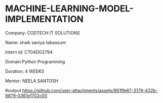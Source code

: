 # MACHINE-LEARNING-MODEL-IMPLEMENTATION
Company: CODTECH IT SOLUTIONS

Name: shaik saniya tabassum

Intern id: CT04DG2794

 Domain:Python Programming
 
 Duration: 4 WEEKS
 
Mentor: NEELA SANTOSH

#output 
https://github.com/user-attachments/assets/901ffe67-3179-432b-9879-0361e1702c00
